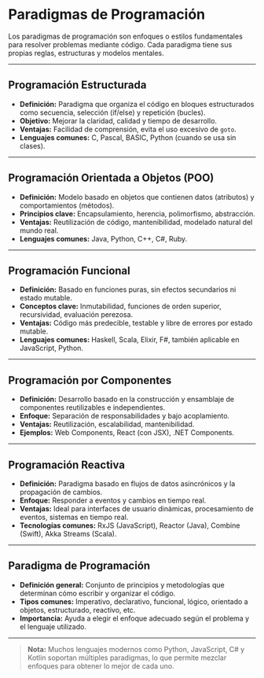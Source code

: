 # Paradigmas de Programación

Los paradigmas de programación son enfoques o estilos fundamentales para resolver problemas mediante código. Cada paradigma tiene sus propias reglas, estructuras y modelos mentales.

---

## Programación Estructurada

- **Definición:** Paradigma que organiza el código en bloques estructurados como secuencia, selección (if/else) y repetición (bucles).
- **Objetivo:** Mejorar la claridad, calidad y tiempo de desarrollo.
- **Ventajas:** Facilidad de comprensión, evita el uso excesivo de `goto`.
- **Lenguajes comunes:** C, Pascal, BASIC, Python (cuando se usa sin clases).

---

## Programación Orientada a Objetos (POO)

- **Definición:** Modelo basado en objetos que contienen datos (atributos) y comportamientos (métodos).
- **Principios clave:** Encapsulamiento, herencia, polimorfismo, abstracción.
- **Ventajas:** Reutilización de código, mantenibilidad, modelado natural del mundo real.
- **Lenguajes comunes:** Java, Python, C++, C#, Ruby.

---

## Programación Funcional

- **Definición:** Basado en funciones puras, sin efectos secundarios ni estado mutable.
- **Conceptos clave:** Inmutabilidad, funciones de orden superior, recursividad, evaluación perezosa.
- **Ventajas:** Código más predecible, testable y libre de errores por estado mutable.
- **Lenguajes comunes:** Haskell, Scala, Elixir, F#, también aplicable en JavaScript, Python.

---

## Programación por Componentes

- **Definición:** Desarrollo basado en la construcción y ensamblaje de componentes reutilizables e independientes.
- **Enfoque:** Separación de responsabilidades y bajo acoplamiento.
- **Ventajas:** Reutilización, escalabilidad, mantenibilidad.
- **Ejemplos:** Web Components, React (con JSX), .NET Components.

---

## Programación Reactiva

- **Definición:** Paradigma basado en flujos de datos asincrónicos y la propagación de cambios.
- **Enfoque:** Responder a eventos y cambios en tiempo real.
- **Ventajas:** Ideal para interfaces de usuario dinámicas, procesamiento de eventos, sistemas en tiempo real.
- **Tecnologías comunes:** RxJS (JavaScript), Reactor (Java), Combine (Swift), Akka Streams (Scala).

---

## Paradigma de Programación

- **Definición general:** Conjunto de principios y metodologías que determinan cómo escribir y organizar el código.
- **Tipos comunes:** Imperativo, declarativo, funcional, lógico, orientado a objetos, estructurado, reactivo, etc.
- **Importancia:** Ayuda a elegir el enfoque adecuado según el problema y el lenguaje utilizado.

---

> **Nota:** Muchos lenguajes modernos como Python, JavaScript, C# y Kotlin soportan múltiples paradigmas, lo que permite mezclar enfoques para obtener lo mejor de cada uno.
